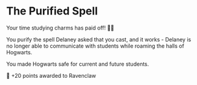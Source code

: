 # The Purified Spell

Your time studying charms has paid off! 🧚‍♀️

You purify the spell Delaney asked that you cast, and it works - Delaney is no longer able to communicate with students while roaming the halls of Hogwarts. 

You made Hogwarts safe for current and future students. 

🎯 +20 points awarded to Ravenclaw